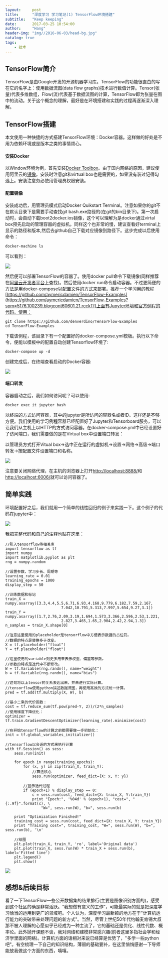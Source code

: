```yaml
---
layout:     post
title:      "深度学习 学习笔记(1) TensorFlow环境搭建"
subtitle:   "Keep keeping"
date:       2017-03-25 10:54:00
author:     "Hang"
header-img: "img//2016-06-03/head-bg.jpg"
catalog: true
tags:
    - 技术
---
```



## TensorFlow简介

TensorFlow是由Google开发的开源机器学习库。TensorFlow的功能很直白的写在它的名字上：使用数据流图(data flow graphs)技术进行数值计算。Tensor(张量)代表多维数组，Flow(流)代表基于数据流图的计算，TensorFlow即为张量在图中的流动。关于这个概念的理解，最好是在环境搭建和实践的过程再逐渐深入理解。

## TensorFlow搭建

本文使用一种快捷的方式搭建TensorFlow环境：Docker容器。这样做的好处是不用为依赖环境或是版本之类的事情烦心。

#### 安装Docker

以Window环境为例，首先安装[Docker Toolbox](https://www.docker.com/products/docker-toolbox)。由于国内网络的原因，建议使用阿里云的[镜像](http://mirrors.aliyun.com/docker-toolbox/?spm=5176.100239.blogcont60601.20.rcckTf)。安装时注意git和virtual box也是需要的，如果没有装过记得勾选上。安装注意务必使用管理员权限安装。

#### 配置镜像

安装成功后，用管理员模式启动Docker Quikstart Terminal。注意如果你的git不在默认目录下是需要手动查找git bash.exe路径的(在git的bin目录下)。第一次启动时，会自动下载boot2docker.ios镜像，这个可以理解为是docker通过virtal box预先启动的管理容器的虚拟机。同样这个也非常的慢，建议查看好terminal上显示的路径和版本,然后去github自己下载对应镜像到路径下。这步完成以后使用命令：

```
docker-machine ls
```

可以看到：

![](/img/2017-03-25/machine.jpg)

然后便可以部署TensorFlow的容器了。使用docker pull命令下载镜像(同样推荐在[阿里云开发者平台](https://dev.aliyun.com/search.html)上查找)。然后使用docker run命令启动容器。不过更简便的方法是用docker-compose以配置文件的方式来部署。推荐一个学习用的教程[https://github.com/aymericdamien/TensorFlow-Examples](https://github.com/aymericdamien/TensorFlow-Examples?spm=5176.100239.blogcont60601.21.rcckTf)上面有Jupyter环境和官方例程的代码。使用：

```
git clone https://github.com/denverdino/TensorFlow-Examples
cd TensorFlow-Examples
```

下载该例程，该目录下有一个配置好的docker-compose.yml模板。执行以下命令，便能以模板中的配置自动创建Tensorflow环境了:

```
docker-compose up -d
```

创建完成后，在终端查看启动的Docker容器:

![](/img/2017-03-25/containers.jpg)

#### 端口转发

容器启动之后，我们如何访问呢？可以使用:

```
docker exec it jupyter bash
```

以终端的方式访问容器，其中的jupyter是所访问的容器名或者ID。这样还是不够方便。我们使用的学习例程容器已经配置好了Jupyter和Tensorboard服务，可以让我们从主机上以HTTP的方式访问容器。在docker-compose.yml中已经设置好了访问端口，我们需要做的是在Virtual box中设置端口转发：

以管理员方式打开Vitual box->选中正在运行的虚拟机->设置->网络->高级->端口转发->按配置文件设置端口和名称。

![](/img/2017-03-25/port.jpg)

注意要关闭网络代理，在主机的浏览器上打开[http://localhost:8888/](http://localhost:8888/)和[http://localhost:6006/](http://localhost:6006/)就可以访问容器了。

## 简单实践

环境配置好之后，我们就用一个简单的线性回归的例子来实践一下。这个例子的代码在jupyter中：

![](img/2017-03-25/example.jpg)

我把完整代码和自己的注释也贴在这里：

```
//引入tensorflow等相关库
import tensorflow as tf
import numpy
import matplotlib.pyplot as plt
rng = numpy.random

//设置参数，学习步长、周期等
learning_rate = 0.01
training_epochs = 1000
display_step = 50

//训练数据和标记
train_X = numpy.asarray([3.3,4.4,5.5,6.71,6.93,4.168,9.779,6.182,7.59,2.167,
                         7.042,10.791,5.313,7.997,5.654,9.27,3.1])
train_Y = numpy.asarray([1.7,2.76,2.09,3.19,1.694,1.573,3.366,2.596,2.53,1.221,
                         2.827,3.465,1.65,2.904,2.42,2.94,1.3])
n_samples = train_X.shape[0]

//注意这里使用的placeholder是tensorflow中方便表示数据的占位符。
//数据的特点是替换多于改变。
X = tf.placeholder("float")
Y = tf.placeholder("float")

//这里使用的variable则更多用来表示权重、偏置等参数。
//参数的特点是迭代中不断修改。
W = tf.Variable(rng.randn(), name="weight")
b = tf.Variable(rng.randn(), name="bias")

//这句将以上tensor的关系表达出来，并未进行实际计算。
//tensorflow使用python描述数据流图，再使用高效的方式统一计算。
pred = tf.add(tf.multiply(X, W), b)

//最小二乘的代价函数：
cost = tf.reduce_sum(tf.pow(pred-Y, 2))/(2*n_samples)
//使用梯度下降优化：
optimizer = tf.train.GradientDescentOptimizer(learning_rate).minimize(cost)

//在开始tensorflow的计算之前都需要做一步初始化：
init = tf.global_variables_initializer()

//tensorflow以会话的方式来执行计算
with tf.Session() as sess:
    sess.run(init)

    for epoch in range(training_epochs):
        for (x, y) in zip(train_X, train_Y):
        	//算法核心
            sess.run(optimizer, feed_dict={X: x, Y: y})

        //显示迭代过程
        if (epoch+1) % display_step == 0:
            c = sess.run(cost, feed_dict={X: train_X, Y:train_Y})
            print "Epoch:", '%04d' % (epoch+1), "cost=", "{:.9f}".format(c), \
                "W=", sess.run(W), "b=", sess.run(b)

    print "Optimization Finished!"
    training_cost = sess.run(cost, feed_dict={X: train_X, Y: train_Y})
    print "Training cost=", training_cost, "W=", sess.run(W), "b=", sess.run(b), '\n'

    //绘图
    plt.plot(train_X, train_Y, 'ro', label='Original data')
    plt.plot(train_X, sess.run(W) * train_X + sess.run(b), label='Fitted line')
    plt.legend()
    plt.show()

```

![](/img/2017-03-25/regression.jpg)

## 感想&后续目标

看了一下TensorFlow一些公开数据集的结果排行(主要是图像识别方面的)，感受到这个社区的确是非常活跃。“我想做有意义的工作”，可能最实际的就是把深度学习恰当的运用到更广的领域吧。个人认为，深度学习最新颖的地方在于"计算机运行能力的突破带来处理问题的新方式"。当然，尽管上世纪50年代约翰麦肯锡大叔那不被人理解的心愿似乎已经成为一种主流了，它的基础还是优化、线性代数、概率论。此外抛开课题不谈，我对网络和建模非常感兴趣(前者这里多指社会学和经济学里面的网络)。计算机方面的话相对来说已经算是优势了，"多学一些python吧"。有空梳理一下自己的知识结构，薄弱的基础要补，在这里悄悄感谢一下导师能放我做这个方面的东西，嘻嘻。